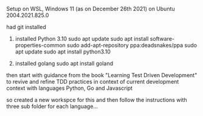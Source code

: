 Setup on WSL, Windows 11 (as on December 26th 2021)
on Ubuntu 2004.2021.825.0

had git installed

1) installed Python 3.10
    sudo apt update
    sudo apt install software-properties-common
    sudo add-apt-repository ppa:deadsnakes/ppa
    sudo apt update
    sudo apt install python3.10

2) installed golang
    sudo apt install goland

then start with guidance from the book "Learning Test Driven Development" to revive and refine TDD practices in context of current development context with languages Python, Go and Javascript 

so created a new workspce for this and then follow the instructions with three sub folder for each language...